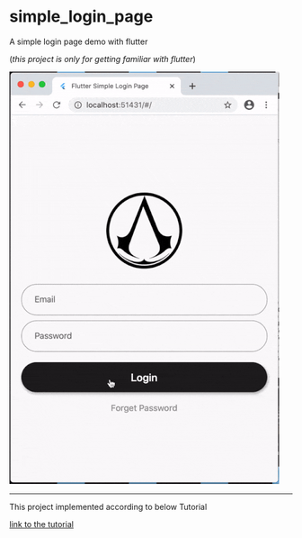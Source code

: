 # simple_login_page

A simple login page demo with flutter

(_this project is only for getting familiar with flutter_)

![flutter simple login page output implemented by Ali Bodaghi](simple_login_page_output.gif)

-------

This project implemented according to below Tutorial

[link to the tutorial](https://codesource.io/build-a-simple-login-page-and-dashboard-with-flutter/)
